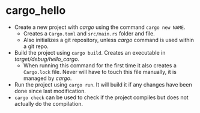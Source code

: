 # cargo\_hello

- Create a new project with *cargo* using the command `cargo new NAME`.
    - Creates a `Cargo.toml` and `src/main.rs` folder and file.
    - Also initializes a git repository, unless *cargo* command is used within a git repo.
- Build the project using `cargo build`. Creates an executable in *target/debug/hello_cargo*.
    - When running this command for the first time it also creates a `Cargo.lock` file. Never will have to touch this file manually, it is managed by *cargo*.
- Run the project using `cargo run`. It will build it if any changes have been done since last modification.
- `cargo check` can be used to check if the project compiles but does not actually do the compilation.
